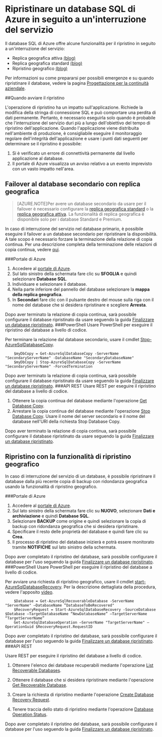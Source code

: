 <properties 
   pageTitle="Ripristino di emergenza del database SQL" 
   description="Informazioni su come ripristinare un database da un errore o da un'interruzione del servizio del data center dell'area con le funzionalità di replica geografica e di ripristino geografico del database SQL." 
   services="sql-database" 
   documentationCenter="" 
   authors="elfisher" 
   manager="jeffreyg" 
   editor="monicar"/>

<tags
   ms.service="sql-database"
   ms.devlang="NA"
   ms.topic="article"
   ms.tgt_pltfrm="NA"
   ms.workload="data-management" 
   ms.date="04/13/2015"
   ms.author="elfish"/>

# Ripristinare un database SQL di Azure in seguito a un'interruzione del servizio

Il database SQL di Azure offre alcune funzionalità per il ripristino in seguito a un'interruzione del servizio:

- Replica geografica attiva [(blog)](http://azure.microsoft.com/blog/2014/07/12/spotlight-on-sql-database-active-geo-replication/)
- Replica geografica standard [(blog)](http://azure.microsoft.com/blog/2014/09/03/azure-sql-database-standard-geo-replication/)
- Ripristino geografico [(blog)](http://azure.microsoft.com/blog/2014/09/13/azure-sql-database-geo-restore/)

Per informazioni su come prepararsi per possibili emergenze e su quando ripristinare il database, vedere la pagina [Progettazione per la continuità aziendale](sql-database-business-continuity-design.md).

##Quando avviare il ripristino 

L'operazione di ripristino ha un impatto sull'applicazione. Richiede la modifica della stringa di connessione SQL e può comportare una perdita di dati permanente. Pertanto, è necessario eseguirla solo quando è probabile che l'interruzione del servizio duri più a lungo dell'obiettivo del tempo di ripristino dell'applicazione. Quando l'applicazione viene distribuita nell'ambiente di produzione, è consigliabile eseguire il monitoraggio regolare dell'integrità dell'applicazione e usare i punti dati seguenti per determinare se il ripristino è possibile:

1. Si è verificato un errore di connettività permanente dal livello applicazione al database.
2. Il portale di Azure visualizza un avviso relativo a un evento imprevisto con un vasto impatto nell'area.

## Failover al database secondario con replica geografica
> [AZURE.NOTE]Per avere un database secondario da usare per il failover è necessario configurare la [replica geografica standard](https://msdn.microsoft.com/library/azure/dn758204.aspx) o la [replica geografica attiva](https://msdn.microsoft.com/library/azure/dn741339.aspx). La funzionalità di replica geografica è disponibile solo per i database Standard e Premium.

In caso di interruzione del servizio nel database primario, è possibile eseguire il failover a un database secondario per ripristinare la disponibilità. A tale scopo è necessario forzare la terminazione della relazione di copia continua. Per una descrizione completa della terminazione delle relazioni di copia continua, vedere [qui](https://msdn.microsoft.com/library/azure/dn741323.aspx).



###Portale di Azure
1. Accedere al [portale di Azure](https://portal.Azure.com).
2. Sul lato sinistro della schermata fare clic su **SFOGLIA** e quindi selezionare **Database SQL**.
3. Individuare e selezionare il database. 
4. Nella parte inferiore del pannello del database selezionare la **mappa della replica geografica**.
4. In **Secondari** fare clic con il pulsante destro del mouse sulla riga con il nome del database che si desidera ripristinare e scegliere **Arresta**.

Dopo aver terminato la relazione di copia continua, sarà possibile configurare il database ripristinato da usare seguendo la guida [Finalizzare un database ripristinato](sql-database-recovered-finalize.md).
###PowerShell
Usare PowerShell per eseguire il ripristino del database a livello di codice.

Per terminare la relazione dal database secondario, usare il cmdlet [Stop-AzureSqlDatabaseCopy](https://msdn.microsoft.com/library/dn720223).
		
		$myDbCopy = Get-AzureSqlDatabaseCopy -ServerName "SecondaryServerName" -DatabaseName "SecondaryDatabaseName"
		$myDbCopy | Stop-AzureSqlDatabaseCopy -ServerName "SecondaryServerName" -ForcedTermination
		 
Dopo aver terminato la relazione di copia continua, sarà possibile configurare il database ripristinato da usare seguendo la guida [Finalizzare un database ripristinato](sql-database-recovered-finalize.md).
###API REST 
Usare REST per eseguire il ripristino del database a livello di codice.

1. Ottenere la copia continua del database mediante l'operazione [Get Database Copy](https://msdn.microsoft.com/library/azure/dn509570.aspx).
2. Arrestare la copia continua del database mediante l'operazione [Stop Database Copy](https://msdn.microsoft.com/library/azure/dn509573.aspx). Usare il nome del server secondario e il nome del database nell'URI della richiesta Stop Database Copy.

 Dopo aver terminato la relazione di copia continua, sarà possibile configurare il database ripristinato da usare seguendo la guida [Finalizzare un database ripristinato](sql-database-recovered-finalize.md).
## Ripristino con la funzionalità di ripristino geografico

In caso di interruzione del servizio di un database, è possibile ripristinare il database dalla più recente copia di backup con ridondanza geografica usando la funzionalità di ripristino geografico.

###Portale di Azure
1. Accedere al [portale di Azure](https://portal.Azure.com).
2. Sul lato sinistro della schermata fare clic su **NUOVO**, selezionare **Dati e archiviazione** e quindi **Database SQL**.
2. Selezionare **BACKUP** come origine e quindi selezionare la copia di backup con ridondanza geografica che si desidera ripristinare.
3. Specificare il resto delle proprietà del database e quindi fare clic su **Crea**.
4. Il processo di ripristino del database inizierà e potrà essere monitorato tramite **NOTIFICHE** sul lato sinistro della schermata.

Dopo aver completato il ripristino del database, sarà possibile configurare il database per l'uso seguendo la guida [Finalizzare un database ripristinato](articles/sql-database-recovered-finalize.md).
###PowerShell 
Usare PowerShell per eseguire il ripristino del database a livello di codice.

Per avviare una richiesta di ripristino geografico, usare il cmdlet [start-AzureSqlDatabaseRecovery](https://msdn.microsoft.com/library/azure/dn720224.aspx). Per la descrizione dettagliata della procedura, vedere l'apposito [video](http://azure.microsoft.com/documentation/videos/restore-a-sql-database-using-geo-restore-with-microsoft-azure-powershell/).

		$Database = Get-AzureSqlRecoverableDatabase -ServerName "ServerName" –DatabaseName “DatabaseToBeRecovered"
		$RecoveryRequest = Start-AzureSqlDatabaseRecovery -SourceDatabase $Database –TargetDatabaseName “NewDatabaseName” –TargetServerName “TargetServerName”
		Get-AzureSqlDatabaseOperation –ServerName "TargetServerName" –OperationGuid $RecoveryRequest.RequestID

Dopo aver completato il ripristino del database, sarà possibile configurare il database per l'uso seguendo la guida [Finalizzare un database ripristinato](sql-database-recovered-finalize.md).
###API REST 

Usare REST per eseguire il ripristino del database a livello di codice.

1.	Ottenere l'elenco dei database recuperabili mediante l'operazione [List Recoverable Databases](http://msdn.microsoft.com/library/azure/dn800984.aspx).
	
2.	Ottenere il database che si desidera ripristinare mediante l'operazione [Get Recoverable Database](http://msdn.microsoft.com/library/azure/dn800985.aspx).
	
3.	Creare la richiesta di ripristino mediante l'operazione [Create Database Recovery Request](http://msdn.microsoft.com/library/azure/dn800986.aspx).
	
4.	Tenere traccia dello stato di ripristino mediante l'operazione [Database Operation Status](http://msdn.microsoft.com/library/azure/dn720371.aspx).

Dopo aver completato il ripristino del database, sarà possibile configurare il database per l'uso seguendo la guida [Finalizzare un database ripristinato](sql-database-recovered-finalize.md).

<!---HONumber=58-->